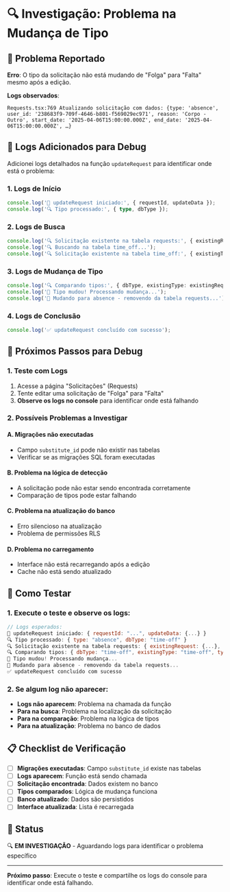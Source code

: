# 🔍 Investigação: Problema na Mudança de Tipo

## 🎯 Problema Reportado
**Erro**: O tipo da solicitação não está mudando de "Folga" para "Falta" mesmo após a edição.

**Logs observados**:
```
Requests.tsx:769 Atualizando solicitação com dados: {type: 'absence', user_id: '238683f9-709f-4646-b801-f569029ec971', reason: 'Corpo - Outro', start_date: '2025-04-06T15:00:00.000Z', end_date: '2025-04-06T15:00:00.000Z', …}
```

## 🔧 Logs Adicionados para Debug

Adicionei logs detalhados na função `updateRequest` para identificar onde está o problema:

### **1. Logs de Início**
```typescript
console.log('🔄 updateRequest iniciado:', { requestId, updateData });
console.log('🔍 Tipo processado:', { type, dbType });
```

### **2. Logs de Busca**
```typescript
console.log('🔍 Solicitação existente na tabela requests:', { existingRequest, fetchError });
console.log('🔍 Buscando na tabela time_off...');
console.log('🔍 Solicitação existente na tabela time_off:', { existingTimeOff, timeOffError });
```

### **3. Logs de Mudança de Tipo**
```typescript
console.log('🔍 Comparando tipos:', { dbType, existingType: existingRequest.type, type });
console.log('🔄 Tipo mudou! Processando mudança...');
console.log('🔄 Mudando para absence - removendo da tabela requests...');
```

### **4. Logs de Conclusão**
```typescript
console.log('✅ updateRequest concluído com sucesso');
```

## 🎯 Próximos Passos para Debug

### **1. Teste com Logs**
1. Acesse a página "Solicitações" (Requests)
2. Tente editar uma solicitação de "Folga" para "Falta"
3. **Observe os logs no console** para identificar onde está falhando

### **2. Possíveis Problemas a Investigar**

#### **A. Migrações não executadas**
- Campo `substitute_id` pode não existir nas tabelas
- Verificar se as migrações SQL foram executadas

#### **B. Problema na lógica de detecção**
- A solicitação pode não estar sendo encontrada corretamente
- Comparação de tipos pode estar falhando

#### **C. Problema na atualização do banco**
- Erro silencioso na atualização
- Problema de permissões RLS

#### **D. Problema no carregamento**
- Interface não está recarregando após a edição
- Cache não está sendo atualizado

## 🧪 Como Testar

### **1. Execute o teste e observe os logs:**
```javascript
// Logs esperados:
🔄 updateRequest iniciado: { requestId: "...", updateData: {...} }
🔍 Tipo processado: { type: "absence", dbType: "time-off" }
🔍 Solicitação existente na tabela requests: { existingRequest: {...}, fetchError: null }
🔍 Comparando tipos: { dbType: "time-off", existingType: "time-off", type: "absence" }
🔄 Tipo mudou! Processando mudança...
🔄 Mudando para absence - removendo da tabela requests...
✅ updateRequest concluído com sucesso
```

### **2. Se algum log não aparecer:**
- **Logs não aparecem**: Problema na chamada da função
- **Para na busca**: Problema na localização da solicitação
- **Para na comparação**: Problema na lógica de tipos
- **Para na atualização**: Problema no banco de dados

## 📋 Checklist de Verificação

- [ ] **Migrações executadas**: Campo `substitute_id` existe nas tabelas
- [ ] **Logs aparecem**: Função está sendo chamada
- [ ] **Solicitação encontrada**: Dados existem no banco
- [ ] **Tipos comparados**: Lógica de mudança funciona
- [ ] **Banco atualizado**: Dados são persistidos
- [ ] **Interface atualizada**: Lista é recarregada

## 🚀 Status

🔍 **EM INVESTIGAÇÃO** - Aguardando logs para identificar o problema específico

---

**Próximo passo**: Execute o teste e compartilhe os logs do console para identificar onde está falhando.
